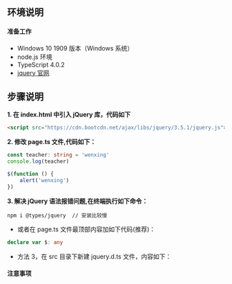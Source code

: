 ## **环境说明**

#### 准备工作

- Windows 10 1909 版本（Windows 系统）
- node.js 环境
- TypeScript 4.0.2
- [jquery 官网](https://jquery.com/)

## **步骤说明**

**1. 在 index.html 中引入 jQuery 库，代码如下**

```html
<script src="https://cdn.bootcdn.net/ajax/libs/jquery/3.5.1/jquery.js"></script>
```

**2. 修改 page.ts 文件,代码如下：**

```ts
const teacher: string = 'wenxing'
console.log(teacher)

$(function () {
	alert('wenxing')
})
```

**3. 解决 jQuery 语法报错问题,在终端执行如下命令：**

```terminal
npm i @types/jquery  // 安装比较慢
```

- 或者在 page.ts 文件最顶部内容加如下代码(推荐)：

```ts
declare var $: any
```

- 方法 3，在 src 目录下新建 jquery.d.ts 文件，内容如下：

#### 注意事项
